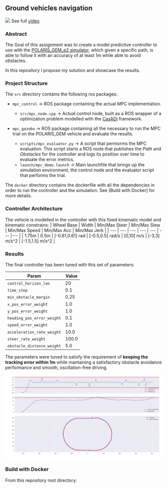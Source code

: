 ## Ground vehicles navigation

<a href="results"><img src="./images/banner.gif" width="600"></a>
See full [video](./mpc_demo.mp4)

### Abstract

The Goal of this assignment was to create a model predictive controller to use with the [POLARIS_GEM_e2 simulator](https://gitlab.engr.illinois.edu/gemillins/POLARIS_GEM_e2), which given a specific path, is able to follow it with an accuracy of at least 1m while able to avoid obstacles.

In this repository I propose my solution and showcase the results.

### Project Structure

The `src` directory contains the following ros packages:
* `mpc_control` -> ROS package containing the actual MPC implementation.
  * `src/mpc_node.cpp` -> Actual control node, built as a ROS wrapper of a optimization problem modelled with the [CasADi](https://web.casadi.org/docs/) framework.

* `mpc_gazebo` -> ROS package containing all the necessary to run the MPC trial on the POLARIS_GEM vehicle and evaluate the results.
  * `scripts/mpc_evaluator.py` -> A script that permorms the MPC evaluation. This script starts a ROS node that publishes the *Path* and *Obstacles* for the controller and logs its position over time to evaluate the error metrics.
  * `launch/mpc_demo.launch` -> Main launchfile that brings up the simulation environment, the control node and the evaluator script that performs the trial.

The `docker` directory contains the dockerfile with all the dependencies in order to run the controller and the simulation. See [Build with Docker] for more details.

### Controller Architecture

The vehicle is modelled in the controller with this fixed kinematic model and kinematic constrains:
| Wheel Base | Width | Min/Max Steer | Min/Max Slew | Min/Max Speed | Min/Max Acc | Min/Max Jerk |
| --- | --- | --- | --- | --- | --- |--- |
| 1.75m    | 0.5m    | [-0.61,0.61] rad    | [-0.5,0.5] rad/s    | [0,10] m/s    | [-3,3] m/s^2   |  [-1.5,1.5] m/s^2  |

### Results

The final controller has been tuned with this set of parameters:

| Param | Value |
| --- | --- |
| `control_horizon_len` | 20 |
| `time_step` | 0.1 |
| `min_obstacle_margin ` | 0.25 |
| `x_pos_error_weight` | 1.0 |
| `y_pos_error_weight` | 1.0 |
| `heading_pos_error_weight` | 0.1 |
| `speed_error_weight` | 1.0 |
| `acceleration_rate_weight` | 10.0 |
| `steer_rate_weight` | 100.0 |
| `obstacle_distance_weight` | 5.0 |

The parameters were tuned to satisfy the requirement of **keeping the tracking error within 1m** while mantaining a satisfactory obstacle avoidance performance and smooth, oscillation-free driving.

<a href="results"><img src="./images/results.png" width="720"></a>

### Build with Docker

From this repository root directory:
```bash

```
